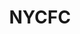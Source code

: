 ---
title: NYCFC
crosslinks:
- MLS
- reddit_stream
- soccerstreams
- FIFA
- Beginning_Photography
- FloridaMan
---